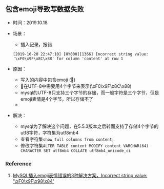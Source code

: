 ## 包含emoji导致写数据失败

+ 时间：2019.10.18
+ 场景：
	+ 插入记录，报错
	```
	[2019-10-20 22:47:10] [HY000][1366] Incorrect string value: '\xF0\x9F\x8C\x88' for column 'content' at row 1
	```

+ 原因：
	+ 写入的内容中包含emoji (🌈)
	+ 🌈在UTF-8中需要用4个字节来表示(\xF0\x9F\x8C\x88)
	+ mysql的UTF-8只支持三个字节的存储，而一般字符是三个字节，但是emoji表情是4个字节，所以存储不了
	+ 
	
+ 解决：
	+ mysql为了解决这个问题，在5.5.3版本之后转而支持了存储4个字节的utf8字符，字符集为utf8mb4
	+ 查看字符集```show full columns from content;```
	+ 修改字符集```ALTER TABLE content MODIFY content VARCHAR(64) CHARACTER SET utf8mb4 COLLATE utf8mb4_unicode_ci```


### Reference
1. [MySQL插入emoji表情错误的3种解决方案，Incorrect string value: '\xF0\x9F\x98\x84'](https://blog.csdn.net/dmw412724/article/details/81119325)
